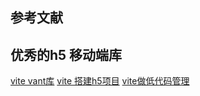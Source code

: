 ## 参考文献


## 优秀的h5 移动端库
[vite vant库](https://github.com/yulimchen/vue3-h5-template.git)
[vite 搭建h5项目](https://github.com/ynzy/vite-vue3-h5-template?tab=readme-ov-file)
[vite做低代码管理](https://github.com/buqiyuan/vite-vue3-lowcode.git)
